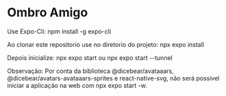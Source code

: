 # Ombro Amigo

Use Expo-Cli:
npm install -g expo-cli

Ao clonar este repositorio use no diretorio do projeto:
npx expo install

Depois inicialize:
npx expo start
ou
npx expo start --tunnel

Observação: Por conta da biblioteca @dicebear/avataaars, @dicebear/avatars-avataaars-sprites e
react-native-svg, não será possível iniciar a aplicação na web com npx expo start -w. 
